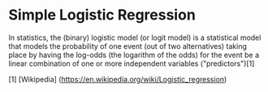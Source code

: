 # Simple Logistic Regression

In statistics, the (binary) logistic model (or logit model) is a statistical model that models the probability of one event (out of two alternatives) taking place by having the log-odds (the logarithm of the odds) for the event be a linear combination of one or more independent variables ("predictors")[1]

[1] [Wikipedia] (https://en.wikipedia.org/wiki/Logistic_regression)
